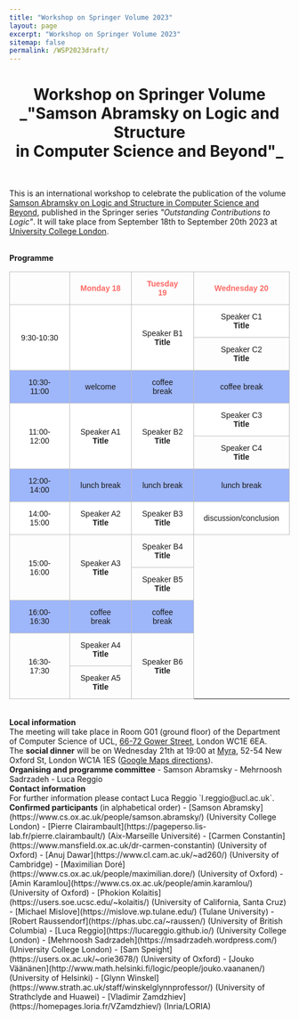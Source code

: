 ```yaml
---
title: "Workshop on Springer Volume 2023"
layout: page
excerpt: "Workshop on Springer Volume 2023"
sitemap: false
permalink: /WSP2023draft/
---
```


<h1 style="text-align: center;">Workshop on Springer Volume <br> _"Samson Abramsky on Logic and Structure <br> in Computer Science and Beyond"_</h1>

<br>

This is an international workshop to celebrate the publication of the volume [Samson Abramsky on Logic and Structure in Computer Science and Beyond](https://link.springer.com/book/10.1007/978-3-031-24117-8), published in the Springer series _"Outstanding Contributions to Logic"_. It will take place from September 18th to September 20th 2023 at [University College London](https://www.ucl.ac.uk/).

<br>
<b>Programme</b> <br />

<style type="text/css">
.tg  {border-collapse:collapse;border-spacing:0;}
.tg td{border-color:black;border-style:solid;border-width:1px;font-family:Arial, sans-serif;font-size:14px;
  overflow:hidden;padding:13px 18px;word-break:normal;}
.tg th{border-color:black;border-style:solid;border-width:1px;font-family:Arial, sans-serif;font-size:14px;
  font-weight:normal;overflow:hidden;padding:13px 18px;word-break:normal;}
.tg .tg-c0l1{border-color:#c0c0c0;text-align:center;vertical-align:center}
.tg .tg-f78n{background-color:#9eb6fa;border-color:#c0c0c0;text-align:center;vertical-align:center}
.tg .tg-xz0k{border-color:#c0c0c0;color:#fd6864;font-weight:bold;text-align:center;vertical-align:center}
.tg .tg-efqa{background-color:#ffffff;border-color:#c0c0c0;text-align:center;vertical-align:center}
.tg .center {margin-left:auto;margin-right:auto}
</style>
<table class="tg">
<thead>
  <tr>
    <th class="tg-c0l1"></th>
    <th class="tg-xz0k">Monday 18</th>
    <th class="tg-xz0k">Tuesday 19</th>
    <th class="tg-xz0k">Wednesday 20</th>
  </tr>
</thead>
<tbody>
  <tr>
    <td class="tg-efqa" rowspan="2">9:30-10:30</td>
    <td class="tg-efqa" rowspan="2"> </td>
    <td class="tg-efqa" rowspan="2"> Speaker B1 <br> <b>Title</b></td>
    <td class="tg-efqa">Speaker C1 <br> <b>Title</b></td>
  </tr>
  <tr>
  <td class="tg-c0l1">Speaker C2 <br> <b>Title</b></td>
  </tr>
  <tr>
    <td class="tg-f78n">10:30-11:00</td>
    <td class="tg-f78n">welcome</td>
    <td class="tg-f78n">coffee break</td>
    <td class="tg-f78n">coffee break</td>
  </tr>
  <tr>
    <td class="tg-efqa" rowspan="2">11:00-12:00</td>
    <td class="tg-efqa" rowspan="2">Speaker A1 <br> <b>Title</b></td>
    <td class="tg-efqa" rowspan="2">Speaker B2 <br> <b>Title</b></td>
    <td class="tg-efqa">Speaker C3 <br> <b>Title</b></td>
  </tr>
  <tr>
  <td class="tg-c0l1">Speaker C4 <br> <b>Title</b></td>
  </tr>
  <tr>
    <td class="tg-f78n">12:00-14:00</td>
    <td class="tg-f78n">lunch break</td>
    <td class="tg-f78n">lunch break</td>
    <td class="tg-f78n">lunch break</td>
  </tr>
  <tr>
    <td class="tg-efqa">14:00-15:00</td>
    <td class="tg-efqa">Speaker A2 <br> <b>Title</b></td>
    <td class="tg-efqa">Speaker B3 <br> <b>Title</b></td>
    <td class="tg-efqa">discussion/conclusion</td>
  </tr>
  <tr>
    <td class="tg-c0l1" rowspan="2">15:00-16:00</td>
    <td class="tg-c0l1" rowspan="2">Speaker A3 <br> <b>Title</b></td>
    <td class="tg-c0l1">Speaker B4 <br> <b>Title</b></td>
    <!--<td class="tg-efqa"> </td>-->
  </tr>
  <tr>
    <td class="tg-c0l1">Speaker B5 <br> <b>Title</b></td>
    <!--<td class="tg-efqa"> </td>-->
  </tr>  
  <tr>
    <td class="tg-f78n">16:00-16:30</td>
    <td class="tg-f78n">coffee break</td>
    <td class="tg-f78n">coffee break</td>
    <!--<td class="tg-efqa"></td>-->
  </tr>
  <tr>
    <td class="tg-c0l1" rowspan="2">16:30-17:30</td>
    <td class="tg-c0l1">Speaker A4 <br> <b>Title</b></td>
    <td class="tg-c0l1" rowspan="2">Speaker B6 <br> <b>Title</b></td>
    <!--<td class="tg-efqa"> </td>-->
  </tr>
  <tr>
    <td class="tg-c0l1">Speaker A5 <br> <b>Title</b></td>
    <!--<td class="tg-efqa"> </td>-->
  </tr>
</tbody>
</table>


<br>
<b>Local information</b> <br /> The meeting will take place in Room G01 (ground floor) of the Department of Computer Science of UCL, <a href="http://www.ucl.ac.uk/maps/66-72-gower-street">66-72 Gower Street</a>, London WC1E 6EA.<br>
The <b>social dinner</b> will be on Wednesday 21th at 19:00 at <a href="http://myralondon.com/">Myra</a>, 52-54 New Oxford St, London WC1A 1ES (<a href="https://www.google.com/maps/place/Myra+Restaurant/@51.525376,-0.2518367,11z/data=!3m1!5s0x48761b3302428b3f:0x298251571d5cb40b!4m5!3m4!1s0x48761b33025aaa83:0x40da20a2e49e7fea!8m2!3d51.5171061!4d-0.1263764">Google Maps directions</a>).



<br>
<b>Organising and programme committee</b>
- Samson Abramsky
- Mehrnoosh Sadrzadeh
- Luca Reggio

<br>
<b>Contact information</b> <br /> For further information please contact Luca Reggio `l.reggio@ucl.ac.uk`.

<br>
<b>Confirmed participants</b> (in alphabetical order)
- [Samson Abramsky](https://www.cs.ox.ac.uk/people/samson.abramsky/) (University College London)
- [Pierre Clairambault](https://pageperso.lis-lab.fr/pierre.clairambault/) (Aix-Marseille Université)
- [Carmen Constantin](https://www.mansfield.ox.ac.uk/dr-carmen-constantin) (University of Oxford)
- [Anuj Dawar](https://www.cl.cam.ac.uk/~ad260/) (University of Cambridge)
- [Maximilian Doré](https://www.cs.ox.ac.uk/people/maximilian.dore/) (University of Oxford)
- [Amin Karamlou](https://www.cs.ox.ac.uk/people/amin.karamlou/) (University of Oxford)
- [Phokion Kolaitis](https://users.soe.ucsc.edu/~kolaitis/) (University of California, Santa Cruz)
- [Michael Mislove](https://mislove.wp.tulane.edu/) (Tulane University)
- [Robert Raussendorf](https://phas.ubc.ca/~raussen/) (University of British Columbia)
- [Luca Reggio](https://lucareggio.github.io/) (University College London)
- [Mehrnoosh Sadrzadeh](https://msadrzadeh.wordpress.com/) (University College London)
- [Sam Speight](https://users.ox.ac.uk/~orie3678/) (University of Oxford)
- [Jouko Väänänen](http://www.math.helsinki.fi/logic/people/jouko.vaananen/) (University of Helsinki)
- [Glynn Winskel](https://www.strath.ac.uk/staff/winskelglynnprofessor/) (University of Strathclyde and Huawei)
- [Vladimir Zamdzhiev](https://homepages.loria.fr/VZamdzhiev/) (Inria/LORIA)




<br>